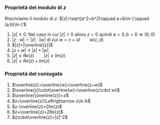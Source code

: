 ### Proprietà del modulo di $z$
Riscriviamo il modulo di $z$:
$|z|=\sqrt{a^2+b^2}\qquad a+ib\in ℂ\qquad (a;b)\in ℂ$

1. $|z|\geq 0$. Nel caso in cui $|z|=0$ allora $z=0$ quindi $a=0,b=0\Rightarrow (0;0)$ 
2. $|z\cdot w|=|z|\cdot|w|$ di cui $w=c+id\qquad w(c,d)$
3. $|z|=|\overline{z}|$
4. $|z+w|\leq |z|+|w|$
5. $|z|\geq Re(z)\qquad |z|\geq Im(z)$
6. $|z|\leq Re(z)+Im(z)$

### Proprietà del coniugato 
1. $\overline{z}+\overline{w}=\overline{z+w}$
2. $\overline{z}\cdot\overline{w}=\overline{z\cdot w}$
3. $\overline{\overline{z}}=z$
4. $z=\overline{z}\Leftrightarrow z\in ℝ$
5. $z-\overline{z}=2Im(z)$
6. $z+\overline{z}=2Re(z)$
7. $z\cdot\overline{z}=|z|^2$